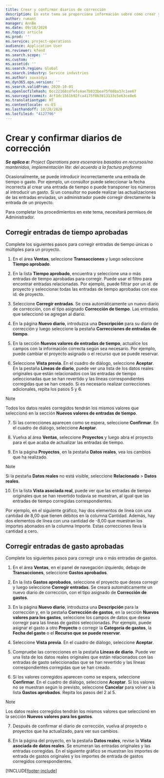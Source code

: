 ```yaml
---
title: Crear y confirmar diarios de corrección
description: En este tema se proporciona información sobre cómo crear y confirmar un diario de corrección.
author: rumant
manager: AnnBe
ms.date: 09/18/2020
ms.topic: article
ms.prod: ''
ms.service: project-operations
audience: Application User
ms.reviewer: kfend
ms.search.scope: ''
ms.custom: ''
ms.assetid: ''
ms.search.region: Global
ms.search.industry: Service industries
ms.author: suvaidya
ms.dyn365.ops.version: ''
ms.search.validFrom: 2020-10-01
ms.openlocfilehash: 6cc22168cdfefc4ae7b833bea75f68ba37c1ee67
ms.sourcegitcommit: 4cf1dc1561b92fca4175f0b3813133c5e63ce8e6
ms.translationtype: HT
ms.contentlocale: es-ES
ms.lasthandoff: 10/28/2020
ms.locfileid: "4127796"
---
```

# <a name="create-and-confirm-correction-journals"></a>Crear y confirmar diarios de corrección

_**Se aplica a:** Project Operations para escenarios basados en recursos/no mantenidos, implementación lite: del acuerdo a la factura proforma_

Ocasionalmente, se puede introducir incorrectamente una entrada de tiempo o gasto. Por ejemplo, un consultor puede seleccionar la fecha incorrecta al crear una entrada de tiempo o puede transponer los números al introducir un gasto. Si un consultor no puede realizar las actualizaciones de las entradas enviadas, un administrador puede corregir directamente la entrada de un proyecto.

Para completar los procedimientos en este tema, necesitará permisos de Administrador.

## <a name="correct-approved-time-entries"></a>Corregir entradas de tiempo aprobadas     

Complete los siguientes pasos para corregir entradas de tiempo únicas o múltiples para un proyecto.

1. En el área **Ventas**, seleccione **Transacciones** y luego seleccione **Tiempo aprobado**. 

2. En la lista **Tiempo aprobado**, encuentra y seleccione una o más entradas de tiempo aprobadas para corregir. Puede usar el filtro para encontrar entradas relacionadas. Por ejemplo, puede filtrar por un id. de proyecto y seleccionar todas las entradas de tiempo aprobadas con ese id. de proyecto.

3. Seleccione **Corregir entradas**. Se crea automáticamente un nuevo diario de corrección, con el tipo asignado **Corrección de tiempo**. Las entradas que seleccionó se agregan al diario. 

4. En la página **Nuevo diario**, introduzca una **Descripción** para su diario de corrección y luego seleccione la pestaña **Correcciones de entradas de tiempo**.  

5. En la sección **Nuevos valores de entradas de tiempo**, actualice los campos con la información correcta según sea necesario. Por ejemplo, puede cambiar el proyecto asignado o el recurso que se puede reservar.

6. Seleccione **Vista previa**. En el cuadro de diálogo, seleccione **Aceptar**. En la pestaña **Líneas de diario**, puede ver una lista de los datos reales originales que están relacionados con las entradas de tiempo seleccionadas que se han revertido y las líneas correspondientes corregidas que se han creado. Si es necesario realizar correcciones adicionales, repita los pasos 5 y 6. 

> [!NOTE]
> Todos los datos reales corregidos tendrán los mismos valores que seleccionó en la sección **Nuevos valores de entradas de tiempo**.

7. Si las correcciones aparecen como se espera, seleccione **Confirmar**. En el cuadro de diálogo, seleccione **Aceptar**.

8. Vuelva al área **Ventas**, seleccione **Proyectos** y luego abra el proyecto para el que acaba de actualizar las entradas de tiempo. 

9. En la página **Proyectos**, en la pestaña **Datos reales**, vea los cambios que ha realizado. 

> [!NOTE]
> Si la pestaña **Datos reales** no está visible, seleccione **Relacionado** > **Datos reales**.  

10. En la lista **Vista asociada real**, puede ver que las entradas de tiempo originales que se han revertido todavía se muestran, al igual que las entradas de tiempo corregidas correspondientes. 

Por ejemplo, en el siguiente gráfico, hay dos elementos de línea con una cantidad de 8,00 que tienen débitos en la columna Cantidad. Además, hay dos elementos de línea con una cantidad de -8,00 que muestran los importes abonados en la columna Importe. Estas correcciones lleva la cantidad a cero.

 
## <a name="correct-approved-expense-entries"></a>Corregir entradas de gasto aprobadas

Complete los siguientes pasos para corregir una o más entradas de gastos. 

1. En el área **Ventas**, en el panel de navegación izquierdo, debajo de **Transacciones**, seleccione **Gastos aprobados**.

2. En la lista **Gastos aprobados**, seleccione el proyecto que desea corregir y luego seleccione **Corregir entradas**. Se creará automáticamente un nuevo diario de corrección, con el tipo asignado de **Corrección de gastos**. 

3. En la página **Nuevo diario**, introduzca una **Descripción** para la corrección y, en la pestaña **Corrección de gastos**, en la sección **Nuevos valores para los gastos**, seleccione los campos de datos que desea corregir para las líneas de gastos seleccionadas. Por ejemplo, puede asignar el gasto a otro **Proyecto** o corregir la **Categoría de gastos**, la **Fecha del gasto** o el **Recurso que se puede reservar**.

4. Seleccione **Vista previa**. En el cuadro de diálogo, seleccione **Aceptar**. 

5. Compruebe las correcciones en la pestaña **Líneas de diario**. Puede ver una lista de los datos reales originales que están relacionados con las entradas de gasto seleccionadas que se han revertido y las líneas correspondientes corregidas que se han creado.

6. Si los valores corregidos aparecen como se espera, seleccione **Confirmar**. En el cuadro de diálogo, seleccione **Aceptar**. Si los valores no se muestran según lo previsto, seleccione **Cancelar** para volver a la lista **Gastos aprobados**. Repita los pasos del 2 al 5. 

> [!NOTE]
> Los datos reales corregidos tendrán los mismos valores que seleccionó en la sección **Nuevos valores para los gastos**.

7. Después de confirmar el diario de corrección, vuelva al proyecto o proyectos que ha actualizado, para ver sus cambios.  

8. En la página del proyecto, en la pestaña **Datos reales**, revise la **Vista asociada de datos reales**. Se enumeran las entradas originales y las entradas corregidas. En el siguiente gráfico se muestran los importes de entrada de gastos originales y los importes de entrada de gastos corregidos correspondientes. 




[!INCLUDE[footer-include](../includes/footer-banner.md)]